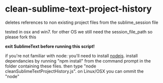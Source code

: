 # clean-sublime-text-project-history
deletes references to non existing project files from the sublime_session file

tested in osx and win7. for other OS we still need the session_file_path so please fork this

**exit SublimeText before running this script!**

if you're not familiar with node: you'll need to install [nodejs](https://nodejs.org/). install dependancies by running "npm install" from the command prompt in the folder containing these files. then type "node cleanSublimeTextProjectHistory.js". on Linux/OSX you can ommit the "node"
